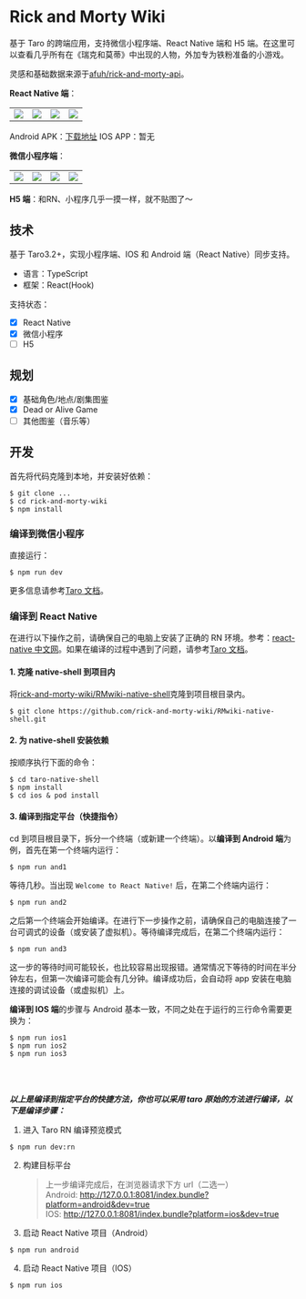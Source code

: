 # Rick and Morty Wiki

基于 Taro 的跨端应用，支持微信小程序端、React Native 端和 H5 端。在这里可以查看几乎所有在《瑞克和莫蒂》中出现的人物，外加专为铁粉准备的小游戏。

灵感和基础数据来源于[afuh/rick-and-morty-api](https://github.com/afuh/rick-and-morty-api)。

**React Native 端**：

<table>
  <tr>
    <td><img src="https://rickandmortywiki.oss-cn-beijing.aliyuncs.com/rn/rn1.jpg"></td>
    <td><img src="https://rickandmortywiki.oss-cn-beijing.aliyuncs.com/rn/rn2.jpg"></td>
    <td><img src="https://rickandmortywiki.oss-cn-beijing.aliyuncs.com/rn/rn3.jpg"></td>
    <td><img src="https://rickandmortywiki.oss-cn-beijing.aliyuncs.com/rn/rn4.jpg"></td>
  </tr>
 </table>

Android APK：[下载地址](https://rickandmortywiki.oss-cn-beijing.aliyuncs.com/RN%20wiki.apk)
IOS APP：暂无

**微信小程序端**：

<table>
  <tr>
    <td><img src="https://rickandmortywiki.oss-cn-beijing.aliyuncs.com/weapp/weapp1.jpg"></td>
    <td><img src="https://rickandmortywiki.oss-cn-beijing.aliyuncs.com/weapp/weapp2.jpg"></td>
    <td><img src="https://rickandmortywiki.oss-cn-beijing.aliyuncs.com/weapp/weapp3.jpg"></td>
    <td><img src="https://rickandmortywiki.oss-cn-beijing.aliyuncs.com/weapp/weapp4.jpg"></td>
  </tr>
 </table>

**H5 端**：和RN、小程序几乎一摸一样，就不贴图了～

## 技术

基于 Taro3.2+，实现小程序端、IOS 和 Android 端（React Native）同步支持。

- 语言：TypeScript
- 框架：React(Hook)

支持状态：

- [x] React Native
- [x] 微信小程序
- [ ] H5

## 规划

- [x] 基础角色/地点/剧集图鉴
- [x] Dead or Alive Game
- [ ] 其他图鉴（音乐等）

## 开发

首先将代码克隆到本地，并安装好依赖：

```
$ git clone ...
$ cd rick-and-morty-wiki
$ npm install
```

### 编译到微信小程序

直接运行：

```
$ npm run dev
```

更多信息请参考[Taro 文档](https://taro-docs.jd.com/taro/docs/GETTING-STARTED#%E7%BC%96%E8%AF%91%E8%BF%90%E8%A1%8C)。

### 编译到 React Native

在进行以下操作之前，请确保自己的电脑上安装了正确的 RN 环境。参考：[react-native 中文网](https://www.react-native.cn/docs/environment-setup)。如果在编译的过程中遇到了问题，请参考[Taro 文档](https://taro-docs.jd.com/taro/docs/react-native#%E5%BC%80%E5%8F%91)。

#### 1. 克隆 native-shell 到项目内

将[rick-and-morty-wiki/RMwiki-native-shell](https://github.com/rick-and-morty-wiki/RMwiki-native-shell)克隆到项目根目录内。

```
$ git clone https://github.com/rick-and-morty-wiki/RMwiki-native-shell.git
```

#### 2. 为 native-shell 安装依赖

按顺序执行下面的命令：

```
$ cd taro-native-shell
$ npm install
$ cd ios & pod install
```

#### 3. 编译到指定平台（快捷指令）

cd 到项目根目录下，拆分一个终端（或新建一个终端）。以**编译到 Android 端**为例，首先在第一个终端内运行：

```
$ npm run and1
```

等待几秒。当出现 `Welcome to React Native!` 后，在第二个终端内运行：

```
$ npm run and2
```

之后第一个终端会开始编译。在进行下一步操作之前，请确保自己的电脑连接了一台可调式的设备（或安装了虚拟机）。等待编译完成后，在第二个终端内运行：

```
$ npm run and3
```

这一步的等待时间可能较长，也比较容易出现报错。通常情况下等待的时间在半分钟左右，但第一次编译可能会有几分钟。编译成功后，会自动将 app 安装在电脑连接的调试设备（或虚拟机）上。

**编译到 IOS 端**的步骤与 Android 基本一致，不同之处在于运行的三行命令需要更换为：

```
$ npm run ios1
$ npm run ios2
$ npm run ios3
```

</br>
</br>

**_以上是编译到指定平台的快捷方法，你也可以采用 taro 原始的方法进行编译，以下是编译步骤：_**

1. 进入 Taro RN 编译预览模式

```
$ npm run dev:rn
```

2. 构建目标平台

   > 上一步编译完成后，在浏览器请求下方 url（二选一）  
   > Android: http://127.0.0.1:8081/index.bundle?platform=android&dev=true  
   > IOS: http://127.0.0.1:8081/index.bundle?platform=ios&dev=true

3. 启动 React Native 项目（Android）

```
$ npm run android
```

4. 启动 React Native 项目（IOS）

```
$ npm run ios
```
